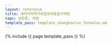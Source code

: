 ```yaml
---
layout: reference
title: 계지거작약가촉칠모려용골구역탕
tags: 상한론, 처방
template_pass: template_shanghanlun_formulas.md
---
```



{% include {{ page.template_pass }} %}

